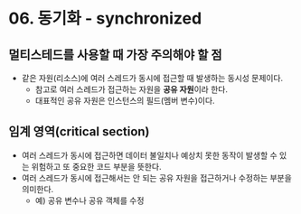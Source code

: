 # 06. 동기화 - synchronized

## 멀티스테드를 사용할 때 가장 주의해야 할 점
- 같은 자원(리소스)에 여러 스레드가 동시에 접근할 때 발생하는 동시성 문제이다.
  - 참고로 여러 스레드가 접근하는 자원을 **공유 자원**이라 한다.
  - 대표적인 공유 자원은 인스턴스의 필드(멤버 변수)이다.


## 임계 영역(critical section)
- 여러 스레드가 동시에 접근하면 데이터 불일치나 예상치 못한 동작이 발생할 수 있는 위험하고 또 중요한 코드 부분을 뜻한다.
- 여러 스레드가 동시에 접근해서는 안 되는 공유 자원을 접근하거나 수정하는 부분을 의미한다.
  - 예) 공유 변수나 공유 객체를 수정